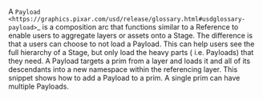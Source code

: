A `Payload <https://graphics.pixar.com/usd/release/glossary.html#usdglossary-payload>`_ is a composition arc that functions similar to a Reference to enable users to aggregate layers or assets onto a Stage. The difference is that a users can choose to not load a Payload. This can help users see the full hierarchy of a Stage, but only load the heavy parts ( i.e. Payloads) that they need. A Payload targets a prim from a layer and loads it and all of its descendants into a new namespace within the referencing layer. This snippet shows how to add a Payload to a prim. A single prim can have multiple Payloads.
